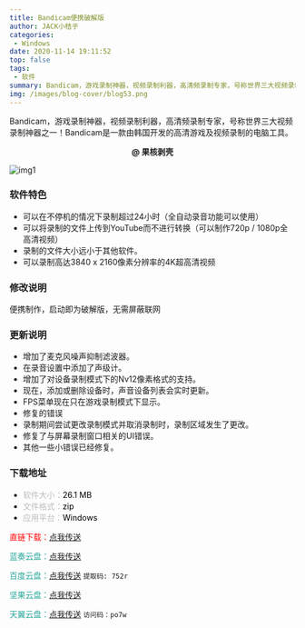 ```yaml
---
title: Bandicam便携破解版
author: JACK小桔子
categories: 
 - Windows
date: 2020-11-14 19:11:52
top: false
tags: 
 - 软件
summary: Bandicam，游戏录制神器，视频录制利器，高清频录制专家，号称世界三大视频录制神器之一！Bandicam是一款由韩国开发的高清游戏及视频录制的电脑工具
img: /images/blog-cover/blog53.png
---
```

Bandicam，游戏录制神器，视频录制利器，高清频录制专家，号称世界三大视频录制神器之一！Bandicam是一款由韩国开发的高清游戏及视频录制的电脑工具。

**<center>@ 果核剥壳</center>**

![img1](/images/blog/blog53/img1.png "© JACK小桔子")

### 软件特色
* 可以在不停机的情况下录制超过24小时（全自动录音功能可以使用）
* 可以将录制的文件上传到YouTube而不进行转换（可以制作720p / 1080p全高清视频）
* 录制的文件大小远小于其他软件。
* 可以录制高达3840 x 2160像素分辨率的4K超高清视频

### 修改说明
便携制作，启动即为破解版，无需屏蔽联网

### 更新说明
* 增加了麦克风噪声抑制滤波器。
* 在录音设置中添加了声级计。
* 增加了对设备录制模式下的Nv12像素格式的支持。
* 现在，添加或删除设备时，声音设备列表会实时更新。
* FPS菜单现在只在游戏录制模式下显示。
* 修复的错误
* 录制期间尝试更改录制模式并取消录制时，录制区域发生了更改。
* 修复了与屏幕录制窗口相关的UI错误。
* 其他一些小错误已经修复。

### 下载地址
* <font color = #bcbcbc>软件大小：</font><font color = #000000>26.1 MB</font>
* <font color = #bcbcbc>文件格式：</font><font color = #000000>zip</font>
* <font color = #bcbcbc>应用平台：</font><font color = #000000>Windows</font>

<font color = #ff0000>直链下载：</font>[点我传送](https://vipxjz.vercel.app/resources/blog53/Bandicam_4.6.5.1757.zip)

<font color = #26a59a>蓝奏云盘：</font>[点我传送](https://xjz3103.lanzoux.com/iefBoie92pi)

<font color = #26a59a>百度云盘：</font>[点我传送](https://pan.baidu.com/s/1U90prVcRttrnT7o37IKnyw)  `提取码: 752r`

<font color = #26a59a>坚果云盘：</font>[点我传送](https://www.jianguoyun.com/p/DTZkC7QQ8tX5CBiKw8sD)

<font color = #26a59a>天翼云盘：</font>[点我传送](https://cloud.189.cn/t/n6rUzubInIBv)  `访问码：po7w`